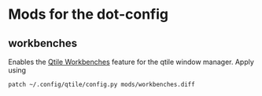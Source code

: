 # Mods for the dot-config

## workbenches
Enables the [Qtile Workbenches](https://github.com/dennis-n-schneider/qtile-workbenches) feature for the qtile window manager. Apply using
```shell
patch ~/.config/qtile/config.py mods/workbenches.diff
```
